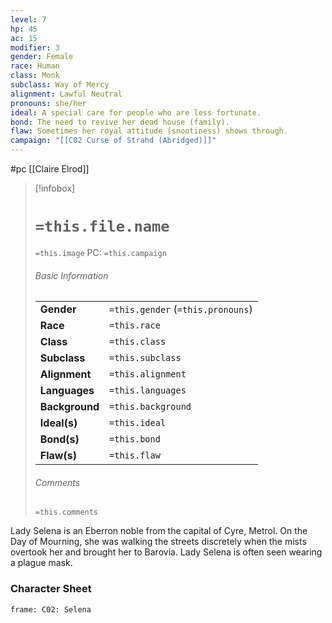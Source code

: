 ```yaml
---
level: 7
hp: 45
ac: 15
modifier: 3
gender: Female
race: Human
class: Monk
subclass: Way of Mercy
alignment: Lawful Neutral
pronouns: she/her
ideal: A special care for people who are less fortunate.
bond: The need to revive her dead house (family).
flaw: Sometimes her royal attitude (snootiness) shows through.
campaign: "[[C02 Curse of Strahd (Abridged)]]"
---
```

 #pc [[Claire Elrod]]

> [!infobox]
> # `=this.file.name`
> `=this.image`
> PC: `=this.campaign`
> ###### Basic Information
> |  |  |
> | ---- | ---- |
> | **Gender** | `=this.gender` (`=this.pronouns`) |
> | **Race** | `=this.race` |
> | **Class** | `=this.class` |
> | **Subclass** | `=this.subclass` |
> | **Alignment** | `=this.alignment` |
> | **Languages** | `=this.languages` |
> | **Background** | `=this.background` |
> | **Ideal(s)** | `=this.ideal` |
> | **Bond(s)** | `=this.bond` |
> | **Flaw(s)** | `=this.flaw` |
> ###### Comments
> `=this.comments`

Lady Selena is an Eberron noble from the capital of Cyre, Metrol. On the Day of Mourning, she was walking the streets discretely when the mists overtook her and brought her to Barovia. Lady Selena is often seen wearing a plague mask.

### Character Sheet

```custom-frames
frame: C02: Selena
```
